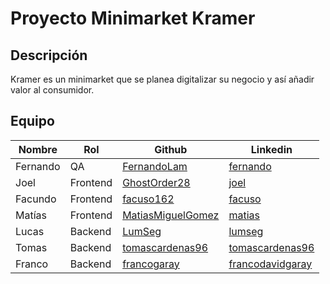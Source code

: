 # Proyecto Minimarket Kramer

## Descripción

Kramer es un minimarket que se planea digitalizar su negocio y así añadir valor al consumidor.

## Equipo

| Nombre                                           | Rol      |Github|Linkedin|
|--------------------------------------------------|----------|---|-|
| Fernando    | QA       |[FernandoLam](https://github.com/FernandoLam) |[fernando](https://www.linkedin.com/in/fernando-la-949842316/)|
|  Joel        | Frontend |[GhostOrder28](https://github.com/GhostOrder28)|[joel](https://www.linkedin.com/in/joel-llallico-b8b01b209/)|
|  Facundo       | Frontend |[facuso162](https://github.com/facuso162) | [facuso](https://www.linkedin.com/in/facuso/)|
|  Matías | Frontend |[MatiasMiguelGomez](https://github.com/MatiasMiguelGomez)| [matias](https://www.linkedin.com/in/matias-miguel-gomez-489a26210/)|
|  Lucas            | Backend  |[LumSeg](https://github.com/LumSeg) | [lumseg](https://www.linkedin.com/in/lumseg/)|
|  Tomas    | Backend  |[tomascardenas96](https://github.com/tomascardenas96) |[tomascardenas96](https://www.linkedin.com/in/tomascardenas96/) |
|  Franco     | Backend  |[francogaray](https://github.com/francogaray) | [francodavidgaray](https://www.linkedin.com/in/francodavidgaray/)|


